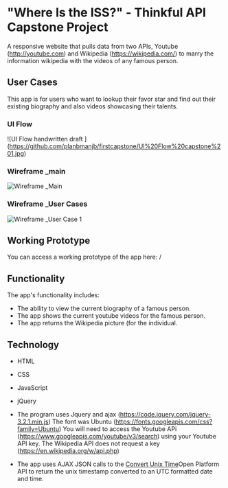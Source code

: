 # "Where Is the ISS?" - Thinkful API Capstone Project
A responsive website that pulls data from two APIs, Youtube (http://youtube.com) and Wikipedia (https://wikipedia.com/) to marry the information wikipedia with the videos of any famous person.

## User Cases
This app is for users who want to lookup their favor star and find out their existing biography and also videos showcasing their talents.


### UI Flow
![UI Flow handwritten draft ] (https://github.com/planbmanjb/firstcapstone/UI%20Flow%20capstone%201.jpg)
### Wireframe _main
![Wireframe _Main](https://github.com/planbmanjb/firstcapstone/wireframe/wireframe-iss-main.jpg)
### Wireframe _User Cases
![Wireframe _User Case 1](https://github.com/planbmanjb/firstcapstone/wireframe-capstone1.jpg)

## Working Prototype
You can access a working prototype of the app here: /

## Functionality
The app's functionality includes:
* The ability to view the current biography of a famous person.
* The app shows the current youtube videos for the famous person.
* The app returns the Wikipedia picture (for the individual.



## Technology
* HTML
* CSS
* JavaScript
* jQuery

* The program uses Jquery and ajax (https://code.jquery.com/jquery-3.2.1.min.js)
The font was Ubuntu (https://fonts.googleapis.com/css?family=Ubuntu)
You will need to access the Youtube APi (https://www.googleapis.com/youtube/v3/search) using your Youtube API key. The Wikipedia API does not request a key (https://en.wikipedia.org/w/api.php)

* The app uses AJAX JSON calls to the <a href="http://www.convert-unix-time.com/api">Convert Unix Time</a>Open Platform API to return the unix timestamp converted to an UTC formatted date and time.


